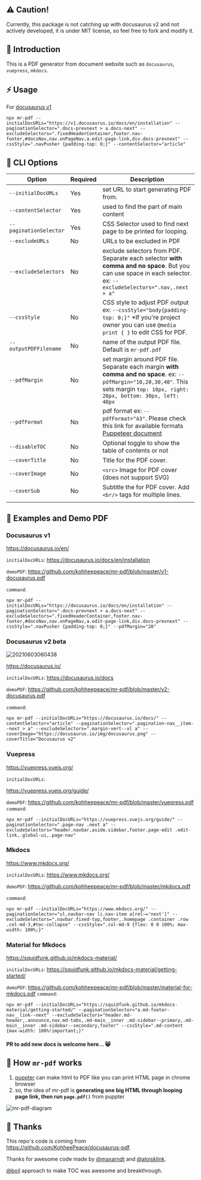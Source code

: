 ## ⚠️ Caution!
Currently, this package is not catching up with docusaurus v2 and not actively developed, it is under MIT license, so feel free to fork and modify it.

## 📌 Introduction

This is a PDF generator from document website such as `docusaurus`, `vuepress`, `mkdocs`.


## ⚡ Usage

For [docusaurus v1](https://v1.docusaurus.io/docs/en/installation)

```shell
npx mr-pdf --initialDocURLs="https://v1.docusaurus.io/docs/en/installation" --paginationSelector=".docs-prevnext > a.docs-next" --excludeSelectors=".fixedHeaderContainer,footer.nav-footer,#docsNav,nav.onPageNav,a.edit-page-link,div.docs-prevnext" --cssStyle=".navPusher {padding-top: 0;}" --contentSelector="article"
```

## 🍗 CLI Options

| Option                 | Required | Description                                                                                                                                                                        |
| ---------------------- | -------- | ---------------------------------------------------------------------------------------------------------------------------------------------------------------------------------- |
| `--initialDocURLs`     | Yes      | set URL to start generating PDF from.                                                                                                                                              |
| `--contentSelector`    | Yes      | used to find the part of main content                                                                                                                                              |
| `--paginationSelector` | Yes      | CSS Selector used to find next page to be printed for looping.                                                                                                                     |
| `--excludeURLs`        | No       | URLs to be excluded in PDF                                                                                                                                                         |
| `--excludeSelectors`   | No       | exclude selectors from PDF. Separate each selector **with comma and no space**. But you can use space in each selector. ex: `--excludeSelectors=".nav,.next > a"`                  |
| `--cssStyle`           | No       | CSS style to adjust PDF output ex: `--cssStyle="body{padding-top: 0;}"` \*If you're project owner you can use `@media print { }` to edit CSS for PDF.                              |
| `--outputPDFFilename`  | No       | name of the output PDF file. Default is `mr-pdf.pdf`                                                                                                                               |
| `--pdfMargin`          | No       | set margin around PDF file. Separate each margin **with comma and no space**. ex: `--pdfMargin="10,20,30,40"`. This sets margin `top: 10px, right: 20px, bottom: 30px, left: 40px` |
| `--pdfFormat`          | No       | pdf format ex: `--pdfFormat="A3"`. Please check this link for available formats [Puppeteer document](https://pptr.dev/#?product=Puppeteer&version=v5.2.1&show=api-pagepdfoptions)  |
| `--disableTOC`         | No       | Optional toggle to show the table of contents or not                                                                                                                               |
| `--coverTitle`         | No       | Title for the PDF cover.                                                                                                                                                           |
| `--coverImage`         | No       | `<src>` Image for PDF cover (does not support SVG)                                                                                                                                 |
| `--coverSub`           | No       | Subtitle the for PDF cover. Add `<br/>` tags for multiple lines.                                                                                                                   |
|                        |

## 🎨 Examples and Demo PDF

### Docusaurus v1

<https://docusaurus.io/en/>

`initialDocURLs`: <https://docusaurus.io/docs/en/installation>

`demoPDF`: <https://github.com/kohheepeace/mr-pdf/blob/master/v1-docusaurus.pdf>

`command`:

```shell
npx mr-pdf --initialDocURLs="https://docusaurus.io/docs/en/installation" --paginationSelector=".docs-prevnext > a.docs-next" --excludeSelectors=".fixedHeaderContainer,footer.nav-footer,#docsNav,nav.onPageNav,a.edit-page-link,div.docs-prevnext" --cssStyle=".navPusher {padding-top: 0;}" --pdfMargin="20"
```

### Docusaurus v2 beta

![20210603060438](https://user-images.githubusercontent.com/29557494/120552058-b4299e00-c431-11eb-833e-1ac1338b0a70.gif)

<https://docusaurus.io/>

`initialDocURLs`: <https://docusaurus.io/docs>

`demoPDF`: <https://github.com/kohheepeace/mr-pdf/blob/master/v2-docusaurus.pdf>

`command`:

```shell
npx mr-pdf --initialDocURLs="https://docusaurus.io/docs/" --contentSelector="article" --paginationSelector=".pagination-nav__item--next > a" --excludeSelectors=".margin-vert--xl a" --coverImage="https://docusaurus.io/img/docusaurus.png" --coverTitle="Docusaurus v2"
```

### Vuepress

<https://vuepress.vuejs.org/>

`initialDocURLs`:

<https://vuepress.vuejs.org/guide/>

`demoPDF`: <https://github.com/kohheepeace/mr-pdf/blob/master/vuepress.pdf>
`command`:

```shell
npx mr-pdf --initialDocURLs="https://vuepress.vuejs.org/guide/" --paginationSelector=".page-nav .next a" --excludeSelectors="header.navbar,aside.sidebar,footer.page-edit .edit-link,.global-ui,.page-nav"
```

### Mkdocs

<https://www.mkdocs.org/>

`initialDocURLs`: <https://www.mkdocs.org/>

`demoPDF`: <https://github.com/kohheepeace/mr-pdf/blob/master/mkdocs.pdf>

`command`:

```shell
npx mr-pdf --initialDocURLs="https://www.mkdocs.org/" --paginationSelector="ul.navbar-nav li.nav-item a[rel~='next']" --excludeSelectors=".navbar.fixed-top,footer,.homepage .container .row .col-md-3,#toc-collapse" --cssStyle=".col-md-9 {flex: 0 0 100%; max-width: 100%;}"
```

### Material for Mkdocs

<https://squidfunk.github.io/mkdocs-material/>

`initialDocURLs`: <https://squidfunk.github.io/mkdocs-material/getting-started/>

`demoPDF`: <https://github.com/kohheepeace/mr-pdf/blob/master/material-for-mkdocs.pdf>
`command`:

```shell
npx mr-pdf --initialDocURLs="https://squidfunk.github.io/mkdocs-material/getting-started/" --paginationSelector="a.md-footer-nav__link--next" --excludeSelectors="header.md-header,.announce,nav.md-tabs,.md-main__inner .md-sidebar--primary,.md-main__inner .md-sidebar--secondary,footer" --cssStyle=".md-content {max-width: 100%!important;}"
```

#### PR to add new docs is welcome here... 😸

## 📄 How `mr-pdf` works
1. [puppter](https://pptr.dev/) can make html to PDF like you can print HTML page in chrome browser
2. so, the idea of mr-pdf is **generating one big HTML through looping page link, then run `page.pdf()`** from puppter

![mr-pdf-diagram](https://user-images.githubusercontent.com/29557494/90359040-c8fb9780-e092-11ea-89c7-1868bc32919f.png)

## 🎉 Thanks

This repo's code is coming from <https://github.com/KohheePeace/docusaurus-pdf>.

Thanks for awesome code made by [@maxarndt](https://github.com/maxarndt) and [@aloisklink](https://github.com/aloisklink).

[@bojl](https://github.com/bojl) approach to make TOC was awesome and breakthrough.
